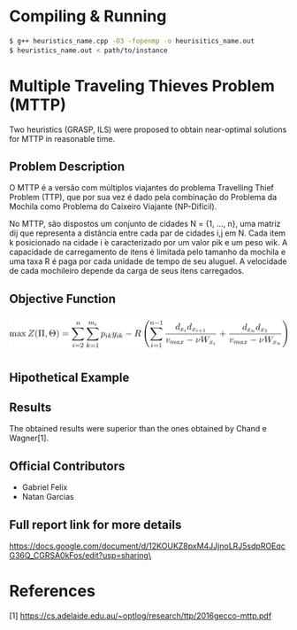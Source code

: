# Compiling & Running
```bash
$ g++ heuristics_name.cpp -O3 -fopenmp -o heurisitics_name.out
$ heuristics_name.out < path/to/instance
```

# Multiple Traveling Thieves Problem (MTTP)

Two heuristics (GRASP, ILS) were proposed to obtain near-optimal solutions for MTTP in reasonable time.

## Problem Description

O MTTP é a versão com múltiplos viajantes do problema Travelling Thief Problem (TTP), que por sua vez é dado pela combinação do Problema da Mochila como Problema do Caixeiro Viajante (NP-Difícil). 

No MTTP, são dispostos um conjunto de cidades N = {1, ..., n}, uma matriz dij que representa a distância entre cada par de cidades i,j em N. Cada item k posicionado na cidade i ́e caracterizado por um valor pik e um peso wik.
A capacidade de carregamento de itens é limitada pelo tamanho da mochila e uma taxa R é paga por cada unidade de tempo de seu aluguel. A velocidade de cada mochileiro depende da carga de seus itens carregados.

## Objective Function

<img src="readme_attributes/obj_function.png" />

## Hipothetical Example

## Results
The obtained results were superior than the ones obtained by Chand e Wagner[1].

## Official Contributors

* Gabriel Felix 
* Natan Garcias 

## Full report link for more details
https://docs.google.com/document/d/12KOUKZ8pxM4JJjnoLRJ5sdpROEqcG36Q_CGRSA0kFos/edit?usp=sharing\


# References
[1] https://cs.adelaide.edu.au/~optlog/research/ttp/2016gecco-mttp.pdf
